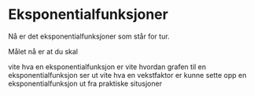 # Eksponentialfunksjoner


Nå er det eksponentialfunksjoner som står for tur. 

Målet nå er at du skal 

vite hva en eksponentialfunksjon er
vite hvordan grafen til en eksponentialfunksjon ser ut
vite hva en vekstfaktor er
kunne sette opp en eksponentialfunksjon ut fra praktiske situsjoner